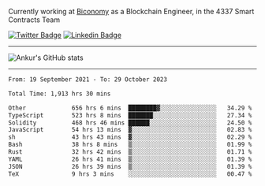 Currently working at [Biconomy](https://biconomy.io/) as a Blockchain Engineer, in the 4337 Smart Contracts Team

 [![Twitter Badge](https://img.shields.io/badge/-@ankurdubey521-1ca0f1?style=flat-square&labelColor=1ca0f1&logo=twitter&logoColor=white&link=https://twitter.com/ankurdubey521)](https://twitter.com/ankurdubey521) [![Linkedin Badge](https://img.shields.io/badge/-ankurdubey521-blue?style=flat-square&logo=Linkedin&logoColor=white&link=https://www.linkedin.com/in/ankurdubey521/)](https://www.linkedin.com/in/ankurdubey521/)

<hr/>

![Ankur's GitHub stats](https://github-readme-stats.vercel.app/api?username=ankurdubey521&count_private=true&theme=radical)

<hr/>

<!--START_SECTION:waka-->

```txt
From: 19 September 2021 - To: 29 October 2023

Total Time: 1,913 hrs 30 mins

Other             656 hrs 6 mins  ████████▓░░░░░░░░░░░░░░░░   34.29 %
TypeScript        523 hrs 8 mins  ███████░░░░░░░░░░░░░░░░░░   27.34 %
Solidity          468 hrs 46 mins ██████░░░░░░░░░░░░░░░░░░░   24.50 %
JavaScript        54 hrs 13 mins  ▓░░░░░░░░░░░░░░░░░░░░░░░░   02.83 %
sh                43 hrs 43 mins  ▓░░░░░░░░░░░░░░░░░░░░░░░░   02.29 %
Bash              38 hrs 8 mins   ▒░░░░░░░░░░░░░░░░░░░░░░░░   01.99 %
Rust              32 hrs 42 mins  ▒░░░░░░░░░░░░░░░░░░░░░░░░   01.71 %
YAML              26 hrs 41 mins  ▒░░░░░░░░░░░░░░░░░░░░░░░░   01.39 %
JSON              26 hrs 39 mins  ▒░░░░░░░░░░░░░░░░░░░░░░░░   01.39 %
TeX               9 hrs 3 mins    ░░░░░░░░░░░░░░░░░░░░░░░░░   00.47 %
```

<!--END_SECTION:waka-->
